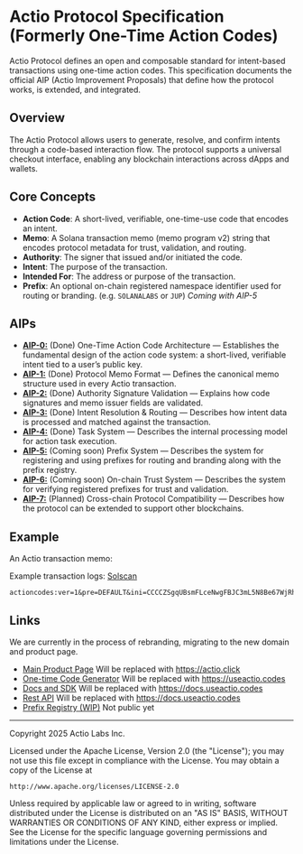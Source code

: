 # Actio Protocol Specification (Formerly One-Time Action Codes)

Actio Protocol defines an open and composable standard for intent-based transactions using one-time action codes. This specification documents the official AIP (Actio Improvement Proposals) that define how the protocol works, is extended, and integrated.

## Overview

The Actio Protocol allows users to generate, resolve, and confirm intents through a code-based interaction flow. The protocol supports a universal checkout interface, enabling any blockchain interactions across dApps and wallets.

## Core Concepts

- **Action Code**: A short-lived, verifiable, one-time-use code that encodes an intent.
- **Memo**: A Solana transaction memo (memo program v2) string that encodes protocol metadata for trust, validation, and routing.
- **Authority**: The signer that issued and/or initiated the code.
- **Intent**: The purpose of the transaction.
- **Intended For**: The address or purpose of the transaction.
- **Prefix**: An optional on-chain registered namespace identifier used for routing or branding. (e.g. `SOLANALABS` or `JUP`) *Coming with AIP-5*

## AIPs

- [**AIP-0:**](./aips/aip-0.md) (Done) One-Time Action Code Architecture — Establishes the fundamental design of the action code system: a short-lived, verifiable intent tied to a user’s public key.
- [**AIP-1:**](./aips/aip-1.md) (Done) Protocol Memo Format — Defines the canonical memo structure used in every Actio transaction.
- [**AIP-2:**](./aips/aip-2.md) (Done) Authority Signature Validation — Explains how code signatures and memo issuer fields are validated.
- [**AIP-3:**](./aips/aip-3.md) (Done) Intent Resolution & Routing — Describes how intent data is processed and matched against the transaction.
- [**AIP-4:**](./aips/aip-4.md) (Done) Task System — Describes the internal processing model for action task execution.
- [**AIP-5:**](./aips/aip-5.md) (Coming soon) Prefix System — Describes the system for registering and using prefixes for routing and branding along with the prefix registry.
- [**AIP-6:**](./aips/aip-6.md) (Coming soon) On-chain Trust System — Describes the system for verifying registered prefixes for trust and validation.
- [**AIP-7:**](./aips/aip-7.md) (Planned) Cross-chain Protocol Compatibility — Describes how the protocol can be extended to support other blockchains.

## Example

An Actio transaction memo:

Example transaction logs: [Solscan](https://solscan.io/tx/SZFsQdTeJgpJVVbG7p5BKbUppwTWyUFggeqLbpBU9TfrTzDqwtTtoGN7hYJVqPFn1gKhFxPpuqezs7ErDjC5wBZ)

```
actioncodes:ver=1&pre=DEFAULT&ini=CCCCZSgqUBsmFLceNwgFBJC3mL5N8Be67WjRh1jhgzJ5&iss=CCCCZSgqUBsmFLceNwgFBJC3mL5N8Be67WjRh1jhgzJ5&int=H7fubezu5B76NMjsQGNcEdaZWXgXRDtTd7NQjAeTY6W3
```

## Links

We are currently in the process of rebranding, migrating to the new domain and product page.

- [Main Product Page](https://ota.codes) Will be replaced with https://actio.click
- [One-time Code Generator](https://app.ota.codes) Will be replaced with https://useactio.codes
- [Docs and SDK](https://github.com/useactio/sdk/tree/main/docs) Will be replaced with https://docs.useactio.codes
- [Rest API](https://service.ota.codes/docs) Will be replaced with https://docs.useactio.codes
- [Prefix Registry (WIP)](https://registry.actio.click) Not public yet

---

Copyright 2025 Actio Labs Inc.

Licensed under the Apache License, Version 2.0 (the "License");
you may not use this file except in compliance with the License.
You may obtain a copy of the License at

    http://www.apache.org/licenses/LICENSE-2.0

Unless required by applicable law or agreed to in writing, software
distributed under the License is distributed on an "AS IS" BASIS,
WITHOUT WARRANTIES OR CONDITIONS OF ANY KIND, either express or implied.
See the License for the specific language governing permissions and
limitations under the License.